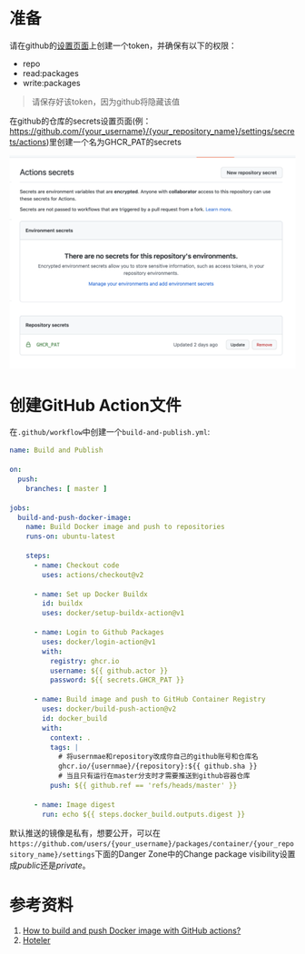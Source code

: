 # 准备

请在github的[设置页面](https://github.com/settings/tokens)上创建一个token，并确保有以下的权限：

- repo
- read:packages
- write:packages

> 请保存好该token，因为github将隐藏该值

在github的仓库的secrets设置页面(例：https://github.com/{your_username}/{your_repository_name}/settings/secrets/actions)里创建一个名为GHCR_PAT的secrets

![secrets设置页面](https://raw.githubusercontent.com/damingerdai/damingerdai.github.io/master/assets/back-end/github-action-push-docker-image-to-github-packages-1.png 'secrets设置页面')

# 创建GitHub Action文件

在`.github/workflow`中创建一个`build-and-publish.yml`:


```yml
name: Build and Publish

on:
  push:
    branches: [ master ]

jobs:
  build-and-push-docker-image:
    name: Build Docker image and push to repositories
    runs-on: ubuntu-latest

    steps:
      - name: Checkout code
        uses: actions/checkout@v2

      - name: Set up Docker Buildx
        id: buildx
        uses: docker/setup-buildx-action@v1

      - name: Login to Github Packages
        uses: docker/login-action@v1
        with:
          registry: ghcr.io
          username: ${{ github.actor }}
          password: ${{ secrets.GHCR_PAT }}

      - name: Build image and push to GitHub Container Registry
        uses: docker/build-push-action@v2
        id: docker_build
        with:
          context: .
          tags: |
            # 将usernmae和repository改成你自己的github账号和仓库名
            ghcr.io/{usernmae}/{repository}:${{ github.sha }}
            # 当且只有运行在master分支时才需要推送到github容器仓库
          push: ${{ github.ref == 'refs/heads/master' }}

      - name: Image digest
        run: echo ${{ steps.docker_build.outputs.digest }}
```

默认推送的镜像是私有，想要公开，可以在
`https://github.com/users/{your_username}/packages/container/{your_repository_name}/settings`下面的Danger Zone中的Change package visibility设置成*public*还是*private*。

# 参考资料

1. [How to build and push Docker image with GitHub actions?](https://event-driven.io/en/how_to_buid_and_push_docker_image_with_github_actions/)
2. [Hoteler](https://github.com/damingerdai/hoteler/blob/master/.github/workflows/build-and-publish.yml)